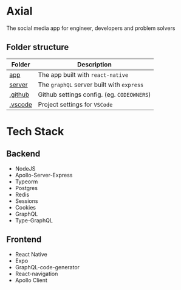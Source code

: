 # Axial

The social media app for engineer, developers and problem solvers

## Folder structure

| Folder                    | Description                                |
| ------------------------- | ------------------------------------------ |
| [app](packages/app)       | The app built with `react-native`          |
| [server](packages/server) | The `graphQL` server built with `express`  |
| [.github](.github)        | Github settings config. (eg. `CODEOWNERS`) |
| [.vscode](.vscode)        | Project settings for `VSCode`              |

# Tech Stack

## Backend

-   NodeJS
-   Apollo-Server-Express
-   Typeorm
-   Postgres
-   Redis
-   Sessions
-   Cookies
-   GraphQL
-   Type-GraphQL

## Frontend

-   React Native
-   Expo
-   GraphQL-code-generator
-   React-navigation
-   Apollo Client
